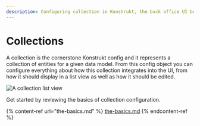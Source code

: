 ```yaml
---
description: Configuring collection in Konstrukt, the back office UI builder for Umbraco.
---
```


# Collections

A collection is the cornerstone Konstrukt config and it represents a collection of entities for a given data model. From this config object you can configure everything about how this collection integrates into the UI, from how it should display in a list view as well as how it should be edited.

![A collection list view](../images/people_listview.png)

Get started by reviewing the basics of collection configuration.

{% content-ref url="the-basics.md" %}
[the-basics.md](the-basics.md)
{% endcontent-ref %}